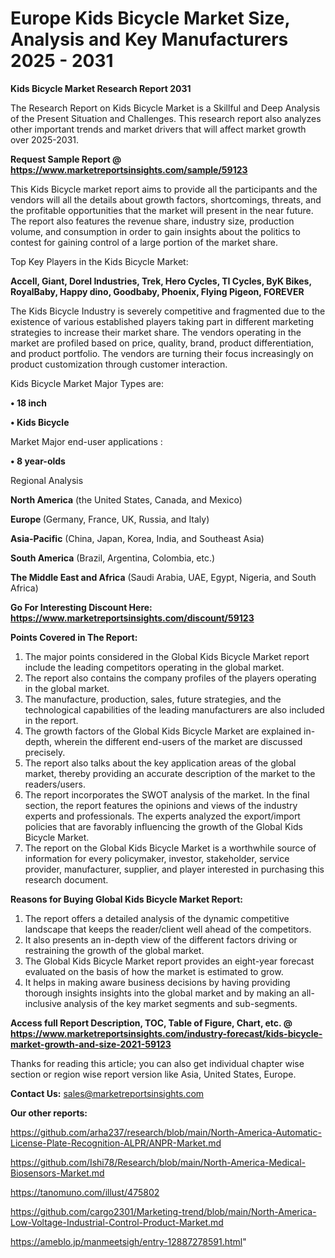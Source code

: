  # Europe Kids Bicycle Market Size, Analysis and Key Manufacturers 2025 - 2031

<strong>Kids Bicycle Market Research Report 2031</strong>

The Research Report on Kids Bicycle Market is a Skillful and Deep Analysis of the Present Situation and Challenges. This research report also analyzes other important trends and market drivers that will affect market growth over 2025-2031.

<strong>Request Sample Report @ <a href=https://www.marketreportsinsights.com/sample/59123>https://www.marketreportsinsights.com/sample/59123</a></strong>

This Kids Bicycle market report aims to provide all the participants and the vendors will all the details about growth factors, shortcomings, threats, and the profitable opportunities that the market will present in the near future. The report also features the revenue share, industry size, production volume, and consumption in order to gain insights about the politics to contest for gaining control of a large portion of the market share.

Top Key Players in the Kids Bicycle Market:

<strong>Accell, Giant, Dorel Industries, Trek, Hero Cycles, TI Cycles, ByK Bikes, RoyalBaby, Happy dino, Goodbaby, Phoenix, Flying Pigeon, FOREVER</strong>

The Kids Bicycle Industry is severely competitive and fragmented due to the existence of various established players taking part in different marketing strategies to increase their market share. The vendors operating in the market are profiled based on price, quality, brand, product differentiation, and product portfolio. The vendors are turning their focus increasingly on product customization through customer interaction.

Kids Bicycle Market Major Types are:

<strong>• 18 inch

• Kids Bicycle</strong>

Market Major end-user applications :

<strong>• 8 year-olds</strong>

Regional Analysis

</u><strong><b>North America</b></strong> (the United States, Canada, and Mexico)

<strong><b>Europe </b></strong>(Germany, France, UK, Russia, and Italy)

<strong><b>Asia-Pacific</b></strong> (China, Japan, Korea, India, and Southeast Asia)

<strong><b>South America</b></strong> (Brazil, Argentina, Colombia, etc.)

<strong><b>The Middle East and Africa</b></strong> (Saudi Arabia, UAE, Egypt, Nigeria, and South Africa)

<strong>Go For Interesting Discount Here: <a href=https://www.marketreportsinsights.com/discount/59123>https://www.marketreportsinsights.com/discount/59123</a></strong>

<strong>Points Covered in The Report:</strong>
<ol>
  <li>The major points considered in the Global Kids Bicycle Market report include the leading competitors operating in the global market.</li>
  <li>The report also contains the company profiles of the players operating in the global market.</li>
  <li>The manufacture, production, sales, future strategies, and the technological capabilities of the leading manufacturers are also included in the report.</li>
  <li>The growth factors of the Global Kids Bicycle Market are explained in-depth, wherein the different end-users of the market are discussed precisely.</li>
  <li>The report also talks about the key application areas of the global market, thereby providing an accurate description of the market to the readers/users.</li>
  <li>The report incorporates the SWOT analysis of the market. In the final section, the report features the opinions and views of the industry experts and professionals. The experts analyzed the export/import policies that are favorably influencing the growth of the Global Kids Bicycle Market.</li>
  <li>The report on the Global Kids Bicycle Market is a worthwhile source of information for every policymaker, investor, stakeholder, service provider, manufacturer, supplier, and player interested in purchasing this research document.</li>
</ol>
<strong>Reasons for Buying Global Kids Bicycle Market Report:</strong>

<ol>
  <li>The report offers a detailed analysis of the dynamic competitive landscape that keeps the reader/client well ahead of the competitors.</li>
  <li>It also presents an in-depth view of the different factors driving or restraining the growth of the global market.</li>
  <li>The Global Kids Bicycle Market report provides an eight-year forecast evaluated on the basis of how the market is estimated to grow.</li>
  <li>It helps in making aware business decisions by having providing thorough insights insights into the global market and by making an all-inclusive analysis of the key market segments and sub-segments.</li>
</ol>
<strong>Access full Report Description, TOC, Table of Figure, Chart, etc. @ <a href=https://www.marketreportsinsights.com/industry-forecast/kids-bicycle-market-growth-and-size-2021-59123>https://www.marketreportsinsights.com/industry-forecast/kids-bicycle-market-growth-and-size-2021-59123</a></strong>


Thanks for reading this article; you can also get individual chapter wise section or region wise report version like Asia, United States, Europe.

<strong>Contact Us:</strong>
sales@marketreportsinsights.com

<strong>Our other reports:</strong>

<a href=https://github.com/arha237/research/blob/main/North-America-Automatic-License-Plate-Recognition-ALPR/ANPR-Market.md>https://github.com/arha237/research/blob/main/North-America-Automatic-License-Plate-Recognition-ALPR/ANPR-Market.md</a>

<a href=https://github.com/Ishi78/Research/blob/main/North-America-Medical-Biosensors-Market.md>https://github.com/Ishi78/Research/blob/main/North-America-Medical-Biosensors-Market.md</a>

<a href=https://tanomuno.com/illust/475802>https://tanomuno.com/illust/475802</a>

<a href=https://github.com/cargo2301/Marketing-trend/blob/main/North-America-Low-Voltage-Industrial-Control-Product-Market.md>https://github.com/cargo2301/Marketing-trend/blob/main/North-America-Low-Voltage-Industrial-Control-Product-Market.md</a>

<a href=https://ameblo.jp/manmeetsigh/entry-12887278591.html>https://ameblo.jp/manmeetsigh/entry-12887278591.html</a>"
